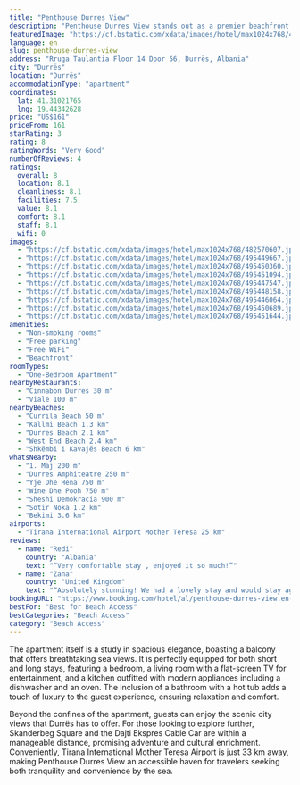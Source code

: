 ```yaml
---
title: "Penthouse Durres View"
description: "Penthouse Durres View stands out as a premier beachfront destination in Durrës, located just a stone's throw away from Currila Beach and within easy reach of Kallmi Beach."
featuredImage: "https://cf.bstatic.com/xdata/images/hotel/max1024x768/482570607.jpg?k=fe87cbe45ce38dae012dfc96f0026e74a78cda92560e3523353493b718c80b03&o=&hp=1"
language: en
slug: penthouse-durres-view
address: "Rruga Taulantia Floor 14 Door 56, Durrës, Albania"
city: "Durrës"
location: "Durrës"
accommodationType: "apartment"
coordinates:
  lat: 41.31021765
  lng: 19.44342628
price: "US$161"
priceFrom: 161
starRating: 3
rating: 8
ratingWords: "Very Good"
numberOfReviews: 4
ratings:
  overall: 8
  location: 8.1
  cleanliness: 8.1
  facilities: 7.5
  value: 8.1
  comfort: 8.1
  staff: 8.1
  wifi: 0
images:
  - "https://cf.bstatic.com/xdata/images/hotel/max1024x768/482570607.jpg?k=fe87cbe45ce38dae012dfc96f0026e74a78cda92560e3523353493b718c80b03&o=&hp=1"
  - "https://cf.bstatic.com/xdata/images/hotel/max1024x768/495449667.jpg?k=08fbd0fcfe26d03309ba4c7092cf971e1fd2b3c9583090f66e48adb531301958&o=&hp=1"
  - "https://cf.bstatic.com/xdata/images/hotel/max1024x768/495450360.jpg?k=8a29dc14d31377748edddb3a22f7d5551fa472ba65a6f9003ba6cac41f99f126&o=&hp=1"
  - "https://cf.bstatic.com/xdata/images/hotel/max1024x768/495451094.jpg?k=c7f3b8438fc3e5ea22650d963c53386b77e51f85bc79f2fd4a46e8225a0cd7aa&o=&hp=1"
  - "https://cf.bstatic.com/xdata/images/hotel/max1024x768/495447547.jpg?k=2faf0a2d325dfd94fb0c0e08513babca0342f7c430551070e9764f8d501dbf02&o=&hp=1"
  - "https://cf.bstatic.com/xdata/images/hotel/max1024x768/495448158.jpg?k=e855496b2d307c79eb1537f4a8e6db642c85d4a0b8ceb5d6117ffc69f2a7d106&o=&hp=1"
  - "https://cf.bstatic.com/xdata/images/hotel/max1024x768/495446064.jpg?k=148b83605bdb7d9ef49b48bf1cfbdaf61bdbc49a75f2d7703e97f4136d7d190e&o=&hp=1"
  - "https://cf.bstatic.com/xdata/images/hotel/max1024x768/495450689.jpg?k=28d1d4297b8ee492dc850d989bbd2e0d0337fd8c3d5501f1469a1a20f5039940&o=&hp=1"
  - "https://cf.bstatic.com/xdata/images/hotel/max1024x768/495451644.jpg?k=c18c8034ec4d6ada09b46fbf001c7309d0d4b4c512a4a98e1a50570763b78c47&o=&hp=1"
amenities:
  - "Non-smoking rooms"
  - "Free parking"
  - "Free WiFi"
  - "Beachfront"
roomTypes:
  - "One-Bedroom Apartment"
nearbyRestaurants:
  - "Cinnabon Durres 30 m"
  - "Viale 100 m"
nearbyBeaches:
  - "Currila Beach 50 m"
  - "Kallmi Beach 1.3 km"
  - "Durres Beach 2.1 km"
  - "West End Beach 2.4 km"
  - "Shkëmbi i Kavajës Beach 6 km"
whatsNearby:
  - "1. Maj 200 m"
  - "Durres Amphiteatre 250 m"
  - "Yje Dhe Hena 750 m"
  - "Wine Dhe Pooh 750 m"
  - "Sheshi Demokracia 900 m"
  - "Sotir Noka 1.2 km"
  - "Bekimi 3.6 km"
airports:
  - "Tirana International Airport Mother Teresa 25 km"
reviews:
  - name: "Redi"
    country: "Albania"
    text: "“Very comfortable stay , enjoyed it so much!”"
  - name: "Zana"
    country: "United Kingdom"
    text: "“Absolutely stunning! We had a lovely stay and would stay again. Very clean. The view is a bonus!”"
bookingURL: "https://www.booking.com/hotel/al/penthouse-durres-view.en-gb.html?aid=8035640"
bestFor: "Best for Beach Access"
bestCategories: "Beach Access"
category: "Beach Access"
---
```


The apartment itself is a study in spacious elegance, boasting a balcony that offers breathtaking sea views. It is perfectly equipped for both short and long stays, featuring a bedroom, a living room with a flat-screen TV for entertainment, and a kitchen outfitted with modern appliances including a dishwasher and an oven. The inclusion of a bathroom with a hot tub adds a touch of luxury to the guest experience, ensuring relaxation and comfort.

Beyond the confines of the apartment, guests can enjoy the scenic city views that Durrës has to offer. For those looking to explore further, Skanderbeg Square and the Dajti Ekspres Cable Car are within a manageable distance, promising adventure and cultural enrichment. Conveniently, Tirana International Mother Teresa Airport is just 33 km away, making Penthouse Durres View an accessible haven for travelers seeking both tranquility and convenience by the sea.